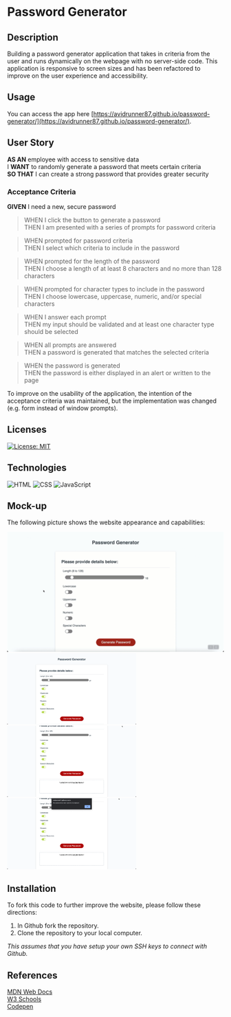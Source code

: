 # Password Generator

## Description
Building a password generator application that takes in criteria from the user and runs dynamically on the webpage with no server-side code. This application is responsive to screen sizes and has been refactored to improve on the user experience and accessibility. 

## Usage
You can access the app here [https://avidrunner87.github.io/password-generator/](https://avidrunner87.github.io/password-generator/).

## User Story
**AS AN** employee with access to sensitive data<br>
I **WANT** to randomly generate a password that meets certain criteria<br>
**SO THAT** I can create a strong password that provides greater security

### Acceptance Criteria
**GIVEN** I need a new, secure password

>WHEN I click the button to generate a password<br>
THEN I am presented with a series of prompts for password criteria

>WHEN prompted for password criteria<br>
THEN I select which criteria to include in the password

>WHEN prompted for the length of the password<br>
THEN I choose a length of at least 8 characters and no more than 128 characters

>WHEN prompted for character types to include in the password<br>
THEN I choose lowercase, uppercase, numeric, and/or special characters

>WHEN I answer each prompt<br>
THEN my input should be validated and at least one character type should be selected

>WHEN all prompts are answered<br>
THEN a password is generated that matches the selected criteria

>WHEN the password is generated<br>
THEN the password is either displayed in an alert or written to the page

To improve on the usability of the application, the intention of the acceptance criteria was maintained, but the implementation was changed (e.g. form instead of window prompts).

## Licenses
[![License: MIT](https://img.shields.io/badge/License-MIT-yellow.svg)](https://github.com/avidrunner87/password-generator/blob/main/LICENSE.md)

## Technologies
![HTML](https://img.shields.io/static/v1?label=html&message=20.4%&color=red)
![CSS](https://img.shields.io/static/v1?label=css&message=14.6%&color=purple)
![JavaScript](https://img.shields.io/static/v1?label=javascript&message=65.0%&color=yellow)

## Mock-up
The following picture shows the website appearance and capabilities:

<img src="./assets/images/screenshots/mockup.gif" width="600"><br>
<img src="./assets/images/screenshots/screenshot01.png" width="300">
<img src="./assets/images/screenshots/screenshot02.png" width="300"><br>
<img src="./assets/images/screenshots/screenshot03.png" width="300">

## Installation
To fork this code to further improve the website, please follow these directions:

1. In Github fork the repository.
1. Clone the repository to your local computer.

_This assumes that you have setup your own SSH keys to connect with Github._

## References
[MDN Web Docs](https://developer.mozilla.org/en-US/docs/Web/HTML/Element)<br>
[W3 Schools](https://www.w3schools.com/)<br>
[Codepen](https://codepen.io/mburnette/pen/LxNxNg)